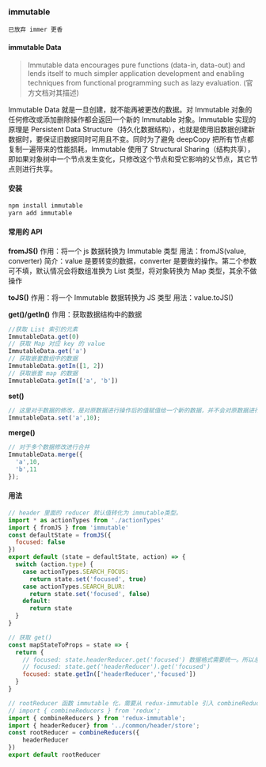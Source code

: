### immutable 

`已放弃 immer 更香`

#### immutable Data

> Immutable data encourages pure functions (data-in, data-out) and lends itself to much simpler application development and enabling techniques from functional programming such as lazy evaluation. (官方文档对其描述)

Immutable Data 就是一旦创建，就不能再被更改的数据。对 Immutable 对象的任何修改或添加删除操作都会返回一个新的 Immutable 对象。Immutable 实现的原理是 Persistent Data Structure（持久化数据结构），也就是使用旧数据创建新数据时，要保证旧数据同时可用且不变。同时为了避免 deepCopy 把所有节点都复制一遍带来的性能损耗，Immutable 使用了 Structural Sharing（结构共享），即如果对象树中一个节点发生变化，只修改这个节点和受它影响的父节点，其它节点则进行共享。

<!-- 请看下图：
!["immutable"](../../images/react/immutable.webp 'immutable') -->

#### 安装

```bash
npm install immutable
yarn add immutable
```

#### 常用的 API

**fromJS()**
作用：将一个 js 数据转换为 Immutable 类型
用法：fromJS(value, converter)
简介：value 是要转变的数据，converter 是要做的操作。第二个参数可不填，默认情况会将数组准换为 List 类型，将对象转换为 Map 类型，其余不做操作

**toJS()**
作用：将一个 Immutable 数据转换为 JS 类型
用法：value.toJS()

**get()/getIn()**
作用：获取数据结构中的数据

```js
//获取 List 索引的元素
ImmutableData.get(0)
// 获取 Map 对应 key 的 value
ImmutableData.get('a')
// 获取嵌套数组中的数据
ImmutableData.getIn([1, 2])
// 获取嵌套 map 的数据
ImmutableData.getIn(['a', 'b'])
```

**set()**

```js
// 这里对于数据的修改，是对原数据进行操作后的值赋值给一个新的数据，并不会对原数据进行修改，因为 Immutable 是不可变的数据类型。
ImmutableData.set('a',10);
```

**merge()**

``` js
// 对于多个数据修改进行合并
ImmutableData.merge({
  'a',10,
  'b',11
});
```

#### 用法

```js
// header 里面的 reducer 默认值转化为 immutable类型。
import * as actionTypes from './actionTypes'
import { fromJS } from 'immutable'
const defaultState = fromJS({
  focused: false
})
export default (state = defaultState, action) => {
  switch (action.type) {
    case actionTypes.SEARCH_FOCUS:
      return state.set('focused', true)
    case actionTypes.SEARCH_BLUR:
      return state.set('focused', false)
    default:
      return state
  }
}

// 获取 get()
const mapStateToProps = state => {
  return {
    // focused: state.headerReducer.get('focused') 数据格式需要统一。所以总的 rootReducer 默认值转为 immutable 类型
    // focused: state.get('headerReducer').get('focused')
    focused: state.getIn(['headerReducer','focused'])
  }
}

// rootReducer 函数 immutable 化，需要从 redux-immutable 引入 combineReducers。而不是从 redux 引入。
// import { combineReducers } from 'redux';
import { combineReducers } from 'redux-immutable';
import { headerReducer} from '../common/header/store';
const rootReducer = combineReducers({
    headerReducer
})
export default rootReducer
```
